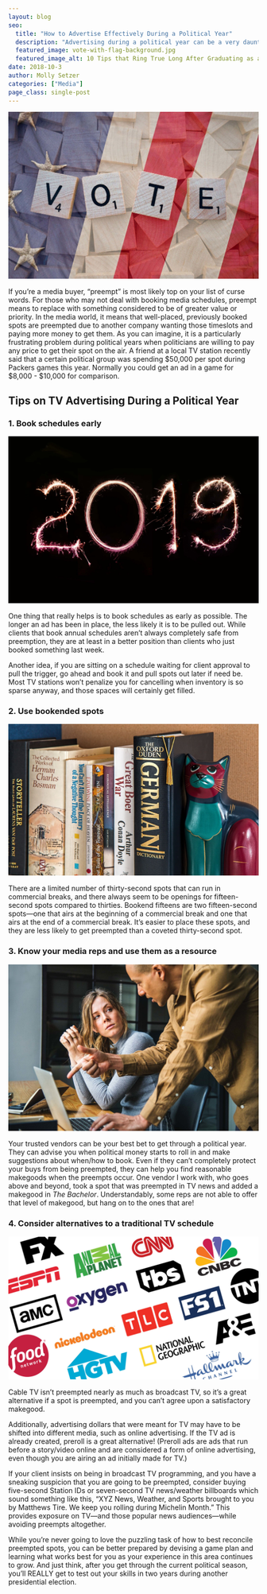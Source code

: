 ```yaml
---
layout: blog
seo:
  title: "How to Advertise Effectively During a Political Year"
  description: "Advertising during a political year can be a very daunting task. Here are tips to help you succeed!"
  featured_image: vote-with-flag-background.jpg
  featured_image_alt: 10 Tips that Ring True Long After Graduating as a Creative
date: 2018-10-3
author: Molly Setzer
categories: ["Media"]
page_class: single-post
---
```


![scrabble letters spelling "vote" with american flag in the background](vote-with-flag-background.jpg)

If you’re a media buyer, “preempt” is most likely top on your list of curse words. For those who may not deal with booking media schedules, preempt means to replace with something considered to be of greater value or priority. In the media world, it means that well-placed, previously booked spots are preempted due to another company wanting those timeslots and paying more money to get them. As you can imagine, it is a particularly frustrating problem during political years when politicians are willing to pay any price to get their spot on the air. A friend at a local TV station recently said that a certain political group was spending $50,000 per spot during Packers games this year. Normally you could get an ad in a game for $8,000 - $10,000 for comparison.

## Tips on TV Advertising During a Political Year

### 1. Book schedules early

![Sparkler lighting photo 2019](2019.jpg)

One thing that really helps is to book schedules as early as possible. The longer an ad has been in place, the less likely it is to be pulled out. While clients that book annual schedules aren’t always completely safe from preemption, they are at least in a better position than clients who just booked something last week.

Another idea, if you are sitting on a schedule waiting for client approval to pull the trigger, go ahead and book it and pull spots out later if need be. Most TV stations won’t penalize you for cancelling when inventory is so sparse anyway, and those spaces will certainly get filled.

### 2. Use bookended spots

![Bookshelf with bat bookend](bookshelf-With-Cat-Bookend.jpg)

There are a limited number of thirty-second spots that can run in commercial breaks, and there always seem to be openings for fifteen-second spots compared to thirties. Bookend fifteens are two fifteen-second spots—one that airs at the beginning of a commercial break and one that airs at the end of a commercial break. It’s easier to place these spots, and they are less likely to get preempted than a coveted thirty-second spot.

### 3. Know your media reps and use them as a resource

![Man and woman sitting at table](man-And-Woman-Consulting.jpg)

Your trusted vendors can be your best bet to get through a political year. They can advise you when political money starts to roll in and make suggestions about when/how to book. Even if they can’t completely protect your buys from being preempted, they can help you find reasonable makegoods when the preempts occur. One vendor I work with, who goes above and beyond, took a spot that was preempted in TV news and added a makegood in _The Bachelor_. Understandably, some reps are not able to offer that level of makegood, but hang on to the ones that are!

### 4. Consider alternatives to a traditional TV schedule

![Logos of various cable media networks](Molly-Blog-Network-Logos.jpg)

Cable TV isn’t preempted nearly as much as broadcast TV, so it’s a great alternative if a spot is preempted, and you can’t agree upon a satisfactory makegood.

Additionally, advertising dollars that were meant for TV may have to be shifted into different media, such as online advertising. If the TV ad is already created, preroll is a great alternative! (Preroll ads are ads that run before a story/video online and are considered a form of online advertising, even though you are airing an ad initially made for TV.)

If your client insists on being in broadcast TV programming, and you have a sneaking suspicion that you are going to be preempted, consider buying five-second Station IDs or seven-second TV news/weather billboards which sound something like this, “XYZ News, Weather, and Sports brought to you by Matthews Tire. We keep you rolling during Michelin Month.” This provides exposure on TV—and those popular news audiences—while avoiding preempts altogether.

While you’re never going to love the puzzling task of how to best reconcile preempted spots, you can be better prepared by devising a game plan and learning what works best for you as your experience in this area continues to grow. And just think, after you get through the current political season, you’ll REALLY get to test out your skills in two years during another presidential election.
